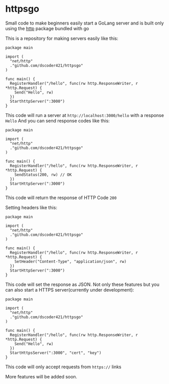 # httpsgo
Small code to make beginners easily start a GoLang server and is built only using the <a href="https://pkg.go.dev/net/http">http</a> package bundled with go

This is a repository for making servers easily like this:

```golang
package main

import (
  "net/http"
  ."github.com/dscoder421/httpsgo"
)

func main() {
  RegisterHandler("/hello", func(rw http.ResponseWriter, r *http.Request) {
    Send("Hello", rw)
  })
  StarthttpServer(":3000")
}
```
This code will run a server at `http://localhost:3000/hello` with a response `Hello`
And you can send response codes like this:
```golang
package main

import (
  "net/http"
  ."github.com/dscoder421/httpsgo"
)

func main() {
  RegisterHandler("/hello", func(rw http.ResponseWriter, r *http.Request) {
    SendStatus(200, rw) // OK
  })
  StartHttpServer(":3000")
}
```
This code will return the response of HTTP Code `200`

Setting headers like this:
```golang
package main

import (
  "net/http"
  ."github.com/dscoder421/httpsgo"
)

func main() {
  RegisterHandler("/hello", func(rw http.ResponseWriter, r *http.Request) {
    SetHeader("Content-Type", "application/json", rw)
  })
  StartHttpServer(":3000")
}
```
This code will set the response as JSON. Not only these features but you can also start a HTTPS server(currently under development):
```golang
package main

import (
  "net/http"
  ."github.com/dscoder421/httpsgo"
)

func main() {
  RegisterHandler("/hello", func(rw http.ResponseWriter, r *http.Request) {
    Send("Hello", rw)
  })
  StartHttpsServer(":3000", "cert", "key")
}
```
This code will only accept requests from `https://` links

More features will be added soon.
